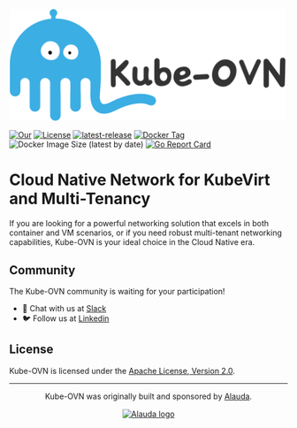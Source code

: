 <img src="https://raw.githubusercontent.com/cncf/artwork/main/projects/kube-ovn/horizontal/color/kube-ovn-horizontal-color.svg" alt="kube_ovn_logo" width="500"/>

[![Our](https://img.shields.io/static/v1?label=Our&message=Website&color=blue)](https://kube-ovn.io/)
[![License](https://img.shields.io/badge/License-Apache%202.0-blue.svg)](https://github.com/kubeovn/kube-ovn/blob/master/LICENSE)
[![latest-release](https://img.shields.io/github/release/kubeovn/kube-ovn.svg)](https://github.com/kubeovn/kube-ovn/releases)
[![Docker Tag](https://img.shields.io/docker/pulls/kubeovn/kube-ovn)](https://img.shields.io/docker/pulls/kubeovn/kube-ovn)
![Docker Image Size (latest by date)](https://img.shields.io/docker/image-size/kubeovn/kube-ovn?sort=date)
[![Go Report Card](https://goreportcard.com/badge/github.com/kubeovn/kube-ovn)](https://goreportcard.com/report/github.com/kubeovn/kube-ovn)

# Cloud Native Network for KubeVirt and Multi-Tenancy

If you are looking for a powerful networking solution that excels in both container and VM scenarios, or if you need robust multi-tenant networking capabilities, Kube-OVN is your ideal choice in the Cloud Native era.

## Community
The Kube-OVN community is waiting for your participation!

- 💭 Chat with us at [Slack](https://communityinviter.com/apps/kube-ovn/kube-ovn)
- 🐦 Follow us at [Linkedin](https://www.linkedin.com/company/kube-ovn/)

## License

Kube-OVN is licensed under the [Apache License, Version 2.0](https://github.com/kubeovn/kube-ovn/blob/master/LICENSE).


---

<p align="center">
Kube-OVN was originally built and sponsored by <a href="https://alauda.io">Alauda</a>.
</p>

<p style="text-align:center;" align="center">
    <a href="https://alauda.io">
       <img align="center" src="https://www.alauda.io/hubfs/alauda_io_H_Blue.svg" alt="Alauda logo" width="25%"/>
    </a>
</p>
